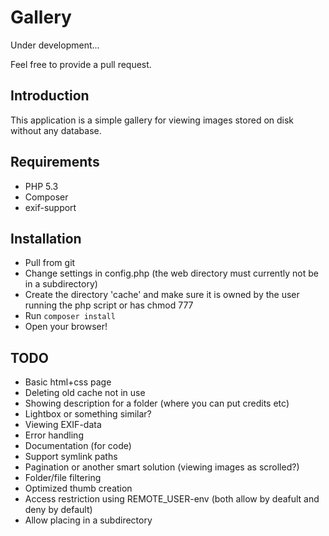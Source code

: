 Gallery
=======

Under development...

Feel free to provide a pull request.


Introduction
------------

This application is a simple gallery for viewing images stored on disk without any database.


Requirements
------------

* PHP 5.3
* Composer
* exif-support


Installation
------------

* Pull from git
* Change settings in config.php (the web directory must currently not be in a subdirectory)
* Create the directory 'cache' and make sure it is owned by the user running the php script or has chmod 777
* Run `composer install`
* Open your browser!


TODO
----

* Basic html+css page
* Deleting old cache not in use
* Showing description for a folder (where you can put credits etc)
* Lightbox or something similar?
* Viewing EXIF-data
* Error handling
* Documentation (for code)
* Support symlink paths
* Pagination or another smart solution (viewing images as scrolled?)
* Folder/file filtering
* Optimized thumb creation
* Access restriction using REMOTE_USER-env (both allow by deafult and deny by default)
* Allow placing in a subdirectory
